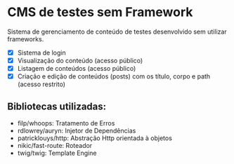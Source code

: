 # CMS de testes sem Framework

Sistema de gerenciamento de conteúdo de testes desenvolvido sem utilizar frameworks.

- [x] Sistema de login
- [x] Visualização do conteúdo (acesso público)
- [x] Listagem de conteúdos (acesso público)
- [x] Criação e edição de conteúdos (posts) com os título, corpo e path  (acesso restrito)

## Bibliotecas utilizadas:

- filp/whoops: Tratamento de Erros
- rdlowrey/auryn: Injetor de Dependências
- patricklouys/http: Abstração Http orientada à objetos
- nikic/fast-route: Roteador
- twig/twig: Template Engine
